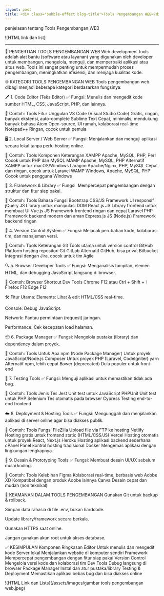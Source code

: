 ```yaml
---
layout: post
title: <div class="bubble-effect blog-title">Tools Pengembangan WEB</div>
---
```


penjelasan tentang Tools Pengembangan WEB

![HTML link dan list]

---

🧰 PENGERTIAN TOOLS PENGEMBANGAN WEB
Web development tools adalah alat bantu (software atau layanan) yang digunakan oleh developer untuk membangun, mengelola, menguji, dan memperbaiki aplikasi atau situs web. Tools ini sangat penting untuk mempermudah proses pengembangan, meningkatkan efisiensi, dan menjaga kualitas kode.

🌐 KATEGORI TOOLS PENGEMBANGAN WEB
Tools pengembangan web dibagi menjadi beberapa kategori berdasarkan fungsinya:

🖊️ 1. Code Editor (Teks Editor)
✅ Fungsi:
Menulis dan mengedit kode sumber HTML, CSS, JavaScript, PHP, dan lainnya.

🔧 Contoh:
Tools	Fitur Unggulan
VS Code (Visual Studio Code)	Gratis, ringan, banyak ekstensi, auto-complete
Sublime Text	Cepat, minimalis, mendukung banyak bahasa
Atom	Open-source, UI ramah, kolaborasi real-time
Notepad++	Ringan, cocok untuk pemula

🖥️ 2. Local Server / Web Server
✅ Fungsi:
Menjalankan dan menguji aplikasi secara lokal tanpa perlu hosting online.

🔧 Contoh:
Tools	Komponen	Keterangan
XAMPP	Apache, MySQL, PHP, Perl	Cocok untuk PHP dan MySQL
MAMP	Apache, MySQL, PHP	Alternatif XAMPP untuk macOS/Windows
Laragon	Apache/Nginx, PHP, MySQL	Cepat dan ringan, cocok untuk Laravel
WAMP	Windows, Apache, MySQL, PHP	Cocok untuk pengguna Windows

🧱 3. Framework & Library
✅ Fungsi:
Mempercepat pengembangan dengan struktur dan fitur siap pakai.

🔧 Contoh:
Tools	Bahasa	Fungsi
Bootstrap	CSS/JS	Framework UI responsif
jQuery	JS	Library untuk manipulasi DOM
React.js	JS	Library frontend untuk membuat UI
Vue.js	JS	Framework frontend ringan dan cepat
Laravel	PHP	Framework backend modern dan aman
Express.js	JS (Node.js)	Framework backend ringan

🔗 4. Version Control System
✅ Fungsi:
Melacak perubahan kode, kolaborasi tim, dan manajemen versi.

🔧 Contoh:
Tools	Keterangan
Git	Tools utama untuk version control
GitHub	Platform hosting repositori Git
GitLab	Alternatif GitHub, bisa privat
Bitbucket	Integrasi dengan Jira, cocok untuk tim Agile

🔍 5. Browser Developer Tools
✅ Fungsi:
Menganalisis tampilan, elemen HTML, dan debugging JavaScript langsung di browser.

🔧 Contoh:
Browser	Shortcut Dev Tools
Chrome	F12 atau Ctrl + Shift + I
Firefox	F12
Edge	F12

🛠️ Fitur Utama:
Elements: Lihat & edit HTML/CSS real-time.

Console: Debug JavaScript.

Network: Pantau permintaan (request) jaringan.

Performance: Cek kecepatan load halaman.

📦 6. Package Manager
✅ Fungsi:
Mengelola pustaka (library) dan dependency dalam proyek.

🔧 Contoh:
Tools	Untuk Apa
npm (Node Package Manager)	Untuk proyek JavaScript/Node.js
Composer	Untuk proyek PHP (Laravel, CodeIgniter)
yarn	Alternatif npm, lebih cepat
Bower (deprecated)	Dulu populer untuk front-end

🧪 7. Testing Tools
✅ Fungsi:
Menguji aplikasi untuk memastikan tidak ada bug.

🔧 Contoh:
Tools	Jenis Tes
Jest	Unit test untuk JavaScript
PHPUnit	Unit test untuk PHP
Selenium	Tes otomatis pada browser
Cypress	Testing end-to-end frontend

☁️ 8. Deployment & Hosting Tools
✅ Fungsi:
Mengunggah dan menjalankan aplikasi di server online agar bisa diakses publik.

🔧 Contoh:
Tools	Fungsi
FileZilla	Upload file via FTP ke hosting
Netlify	Hosting gratis untuk frontend static (HTML/CSS/JS)
Vercel	Hosting otomatis untuk proyek React, Next.js
Heroku	Hosting aplikasi backend sederhana
cPanel	Panel kontrol hosting tradisional
Docker	Mengemas aplikasi dengan lingkungan lengkapnya

🎨 9. Desain & Prototyping Tools
✅ Fungsi:
Membuat desain UI/UX sebelum mulai koding.

🔧 Contoh:
Tools	Kelebihan
Figma	Kolaborasi real-time, berbasis web
Adobe XD	Kompatibel dengan produk Adobe lainnya
Canva	Desain cepat dan mudah (non teknikal)

🔐 KEAMANAN DALAM TOOLS PENGEMBANGAN
Gunakan Git untuk backup & rollback.

Simpan data rahasia di file .env, bukan hardcode.

Update library/framework secara berkala.

Gunakan HTTPS saat online.

Jangan gunakan akun root untuk akses database.

✅ KESIMPULAN
Komponen	Ringkasan
Editor	Untuk menulis dan mengedit kode
Server lokal	Menjalankan website di komputer sendiri
Framework	Mempercepat pengembangan dengan fitur siap pakai
Version Control	Mengelola versi kode dan kolaborasi tim
Dev Tools	Debug langsung di browser
Package Manager	Instal dan atur pustaka/library
Testing & Deployment	Memastikan aplikasi bebas bug dan bisa diakses online

![HTML Link dan Lists](/assets/images/gambar tools pengembangan web.jpeg)